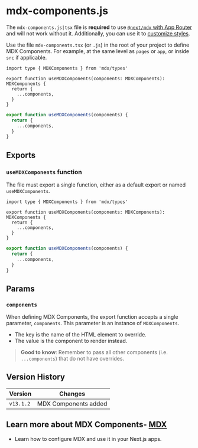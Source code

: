 # mdx-components.js

The `mdx-components.js|tsx` file is **required** to use [`@next/mdx` with App Router](/docs/app/guides/mdx.md) and will not work without it. Additionally, you can use it to [customize styles](/docs/app/guides/mdx.md#using-custom-styles-and-components).

Use the file `mdx-components.tsx` (or `.js`) in the root of your project to define MDX Components. For example, at the same level as `pages` or `app`, or inside `src` if applicable.

```tsx filename="mdx-components.tsx" switcher
import type { MDXComponents } from 'mdx/types'

export function useMDXComponents(components: MDXComponents): MDXComponents {
  return {
    ...components,
  }
}
```

```js filename="mdx-components.js" switcher
export function useMDXComponents(components) {
  return {
    ...components,
  }
}
```

## Exports

### `useMDXComponents` function

The file must export a single function, either as a default export or named `useMDXComponents`.

```tsx filename="mdx-components.tsx" switcher
import type { MDXComponents } from 'mdx/types'

export function useMDXComponents(components: MDXComponents): MDXComponents {
  return {
    ...components,
  }
}
```

```js filename="mdx-components.js" switcher
export function useMDXComponents(components) {
  return {
    ...components,
  }
}
```

## Params

### `components`

When defining MDX Components, the export function accepts a single parameter, `components`. This parameter is an instance of `MDXComponents`.

* The key is the name of the HTML element to override.
* The value is the component to render instead.

> **Good to know**: Remember to pass all other components (i.e. `...components`) that do not have overrides.

## Version History

| Version   | Changes              |
| --------- | -------------------- |
| `v13.1.2` | MDX Components added |

## Learn more about MDX Components- [MDX](/docs/app/guides/mdx.md)
  - Learn how to configure MDX and use it in your Next.js apps.
